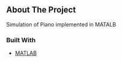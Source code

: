 <!-- ABOUT THE PROJECT -->
## About The Project

Simulation of Piano implemented in MATALB

### Built With
* [MATLAB](https://in.mathworks.com/products/matlab.html)
